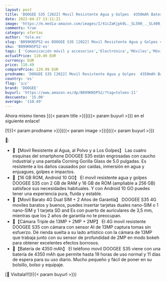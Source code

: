 ```yaml
---
layout: post
title: 'DOOGEE S35 [2022] Movil Resistente Agua y Golpes  4350mAh Batería  4G Moviles Baratos Android  13MP Triple Cámara  5.0 Corning Gorilla Glass Pantalla  2GB + 16GB Smartphone Antigolpes  GPS  Naranja'
date: 2022-04-27 13:11:21
image: 'https://m.media-amazon.com/images/I/41cZaKjpk9L._SL500_._SL400_.jpg'
comments: true
category: ofertas
author: 'tole.es'
slug: 'B099KN5P52-es DOOGEE S35 [2022] Movil Resistente Agua y Golpes 4350mAh...'
sku: 'B099KN5P52-es'
tags: [ 'Comunicación móvil y accesorios','Electrónica','Móviles','Móviles y smartphones libres','android','doogee','🇪🇸', ]
actualPrice: 110.49 EUR
currency: EUR
price: 110.49
comparePrice: 129.99 EUR
prodname: 'DOOGEE S35 [2022] Movil Resistente Agua y Golpes  4350mAh Batería  4G Moviles Baratos Android  13MP Triple Cámara  5.0 Corning Gorilla Glass Pantalla  2GB + 16GB Smartphone Antigolpes  GPS  Naranja'
country: 'es'
flag: '🇪🇸'
brand: 'DOOGEE'
buyurl: 'https://www.amazon.es/dp/B099KN5P52/?tag=tolees-21'
descuento: '15.00'
average: '110.49'
---
```


Ahora mismo tienes [{{< param title >}}]({{< param buyurl >}}) en el siguiente enlace!

[![{{< param prodname >}}]({{< param image >}})]({{< param buyurl >}})

🔎:

- 🔶【Movil Resistente al Agua, al Polvo y a Los Golpes】 Las cuatro esquinas del smartphone DOOGEE S35 están engrosadas con caucho industrial y una pantalla Corning Gorilla Glass de 5.0 pulgadas. Es resistente a los daños causados por caídas, inmersión en agua y enjuagues, golpes e impactos.
- 🔶【16 GB ROM, Android 10 GO】 El movil resistente agua y golpes DOOGEE S35 con 2 GB de RAM y 16 GB de ROM (ampliable a 256 GB) satisface sus necesidades habituales. Y con Android 10 GO puedes tener una experiencia pura, fluida y estable.
- 🔶【Movil Barato 4G Dual SIM + 2 Años de Garantía】 DOOGEE S35 4G moviles baratos y buenos, puedes insertar tarjetas duales nano-SIM o 1 nano-SIM y 1 tarjeta SD and Es con puerto de auriculares de 3,5 mm, mientras que los 2 años de garantía no te preocupan.
- 🔶【Cámara Triple de 13MP + 2MP + 2MP】 El 4G movil resistente DOOGEE S35 con cámara con sensor AI de 13MP captura tomas sin esfuerzo. Dé rienda suelta a su lado artístico con la cámara de 13MP que trabaja junto con su sensor de profundidad de 2MP en modo bokeh para obtener excelentes efectos borrosos.
- 🔶【Batería de 4350 mAh】 El teléfono movil DOOGEE S35 viene con una batería de 4350 mAh que permite hasta 19 horas de uso normal y 11 días de espera para su uso diario. Mucho pequeño y fácil de poner en su bolsillo, bolso y equipaje.

[🛒 Visítala!!!]({{< param buyurl >}})

